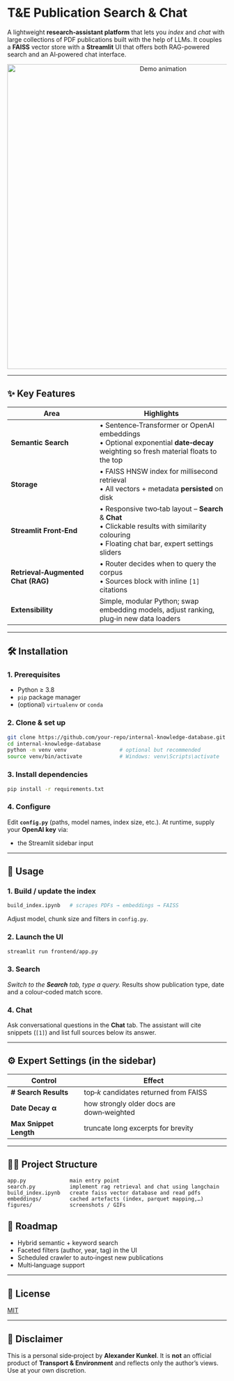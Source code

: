# T&E Publication Search & Chat

A lightweight **research‑assistant platform** that lets you _index_ and _chat_ with large collections of PDF publications built with the help of LLMs.
It couples a **FAISS** vector store with a **Streamlit** UI that offers both RAG-powered search and an AI‑powered chat interface.

<p align="center">
  <img src="figures/user_experience.gif" alt="Demo animation" width="700">
</p>

---

## ✨ Key Features

| Area | Highlights |
|------|------------|
| **Semantic Search** | • Sentence‑Transformer or OpenAI embeddings<br>• Optional exponential **date‑decay** weighting so fresh material floats to the top |
| **Storage** | • FAISS HNSW index for millisecond retrieval<br>• All vectors + metadata **persisted** on disk |
| **Streamlit Front‑End** | • Responsive two‑tab layout – **Search** & **Chat**<br>• Clickable results with similarity colouring<br>• Floating chat bar, expert settings sliders |
| **Retrieval‑Augmented Chat (RAG)** | • Router decides when to query the corpus<br>• Sources block with inline `[1]` citations |
| **Extensibility** | Simple, modular Python; swap embedding models, adjust ranking, plug‑in new data loaders |

---

## 🛠 Installation

### 1. Prerequisites
* Python ≥ 3.8
* `pip` package manager
* (optional) `virtualenv` or `conda`

### 2. Clone & set up
```bash
git clone https://github.com/your-repo/internal-knowledge-database.git
cd internal-knowledge-database
python -m venv venv                 # optional but recommended
source venv/bin/activate            # Windows: venv\Scripts\activate
```

### 3. Install dependencies
```bash
pip install -r requirements.txt
```

### 4. Configure
Edit **`config.py`** (paths, model names, index size, etc.).
At runtime, supply your **OpenAI key** via:

* the Streamlit sidebar input

---

## 🚀 Usage

### 1. Build / update the index
```bash
build_index.ipynb   # scrapes PDFs → embeddings → FAISS
```
Adjust model, chunk size and filters in `config.py`.

### 2. Launch the UI
```bash
streamlit run frontend/app.py
```

### 3. Search
*Switch to the **Search** tab, type a query.*
Results show publication type, date and a colour‑coded match score.

### 4. Chat
Ask conversational questions in the **Chat** tab.
The assistant will cite snippets (`[1]`) and list full sources below its answer.

---

## ⚙ Expert Settings (in the sidebar)

| Control | Effect |
|---------|--------|
| **# Search Results** | top‑*k* candidates returned from FAISS |
| **Date Decay α** | how strongly older docs are down‑weighted |
| **Max Snippet Length** | truncate long excerpts for brevity |

---

## 🧑‍💻 Project Structure

```
app.py              main entry point
search.py           implement rag retrieval and chat using langchain
build_index.ipynb   create faiss vector database and read pdfs
embeddings/         cached artefacts (index, parquet mapping,…)
figures/            screenshots / GIFs
```

## 🌱 Roadmap

* Hybrid semantic + keyword search
* Faceted filters (author, year, tag) in the UI
* Scheduled crawler to auto‑ingest new publications
* Multi‑language support

---

## 📝 License
[MIT](LICENSE)

---

## 🔖 Disclaimer
This is a personal side‑project by **Alexander Kunkel**.
It is **not** an official product of **Transport & Environment** and reflects only the author’s views.
Use at your own discretion.
